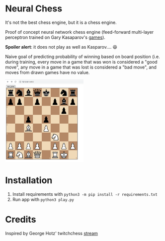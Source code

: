 # Neural Chess

It's not the best chess engine, but it is a chess engine.

Proof of concept neural network chess engine (feed-forward multi-layer perceptron trained on Gary Kasaparov's [games](https://www.pgnmentor.com/)).

**Spoiler alert**: it does not play as well as Kasparov.... :laughing:

Naive goal of predicting probability of winning based on board position (i.e. during training, every move in a game that was won is considered a "good move", any move in a game that was lost is considered a "bad move", and moves from drawn games have no value.

<img src="docs/preview.png" width="50%">

# Installation
1. Install requirements with ```python3 -m pip install -r requirements.txt```
2. Run app with ```python3 play.py```

# Credits
Inspired by George Hotz' twitchchess [stream](https://www.youtube.com/watch?v=RFaFmkCEGEs)

